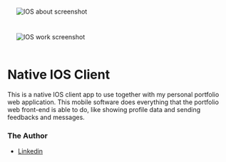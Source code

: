 <div style="display:inline-block;width:50%;padding:20px"><img alt="IOS about screenshot" src="https://user-images.githubusercontent.com/10522495/53538232-8e431f80-3aeb-11e9-97de-8796794a08df.png"></div>

<div style="display:inline-block;width:50%;padding:20px"><img alt="IOS work screenshot" src="https://user-images.githubusercontent.com/10522495/53538236-90a57980-3aeb-11e9-8cc8-4fbcaa2ff41d.png"></div>

# Native IOS Client
This is a native IOS client app to use together with my personal portfolio web application. This mobile software does everything that the portfolio web front-end is able to do, like showing profile data and sending feedbacks and messages. 

### The Author
* [Linkedin](https://www.linkedin.com/in/wilton-gomes-da-costa-júnior-76334b91/?locale=en_US)
